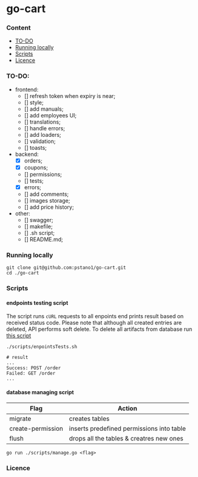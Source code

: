 # go-cart

### Content

- [TO-DO](#to-do)
- [Running locally](#running-locally)
- [Scripts](#scripts)
- [Licence](#licence)

### TO-DO:

- frontend:
  - [] refresh token when expiry is near;
  - [] style;
  - [] add manuals;
  - [] add employees UI;
  - [] translations;
  - [] handle errors;
  - [] add loaders;
  - [] validation;
  - [] toasts;
- backend:
  - [x] orders;
  - [x] coupons;
  - [] permissions;
  - [] tests;
  - [x] errors;
  - [] add comments;
  - [] images storage;
  - [] add price history;
- other:
  - [] swagger;
  - [] makefile;
  - [] .sh script;
  - [] README.md;

### Running locally

```console
git clone git@github.com:pstano1/go-cart.git
cd ./go-cart
```

### Scripts

#### endpoints testing script

The script runs `cURL` requests to all enpoints end prints result based on received status code. Please note that although all created entries are deleted, API performs soft delete. To delete all artifacts from database run [this script](#database-managing-script)

```console
./scripts/enpointsTests.sh

# result
...
Success: POST /order
Failed: GET /order
...
```

#### database managing script

|Flag|Action|
|----|------|
|migrate|creates tables|
|create-permission|inserts predefined permissions into table|
|flush|drops all the tables & creatres new ones|

```console
go run ./scripts/manage.go <flag>
```

### Licence
